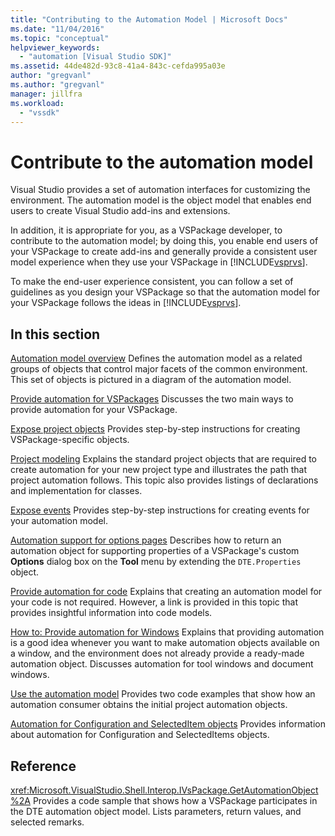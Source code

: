 ```yaml
---
title: "Contributing to the Automation Model | Microsoft Docs"
ms.date: "11/04/2016"
ms.topic: "conceptual"
helpviewer_keywords:
  - "automation [Visual Studio SDK]"
ms.assetid: 44de482d-93c8-41a4-843c-cefda995a03e
author: "gregvanl"
ms.author: "gregvanl"
manager: jillfra
ms.workload:
  - "vssdk"
---
```

# Contribute to the automation model
Visual Studio provides a set of automation interfaces for customizing the environment. The automation model is the object model that enables end users to create Visual Studio add-ins and extensions.

 In addition, it is appropriate for you, as a VSPackage developer, to contribute to the automation model; by doing this, you enable end users of your VSPackage to create add-ins and generally provide a consistent user model experience when they use your VSPackage in [!INCLUDE[vsprvs](../../code-quality/includes/vsprvs_md.md)].

 To make the end-user experience consistent, you can follow a set of guidelines as you design your VSPackage so that the automation model for your VSPackage follows the ideas in [!INCLUDE[vsprvs](../../code-quality/includes/vsprvs_md.md)].

## In this section
 [Automation model overview](../../extensibility/internals/automation-model-overview.md)
 Defines the automation model as a related groups of objects that control major facets of the common environment. This set of objects is pictured in a diagram of the automation model.

 [Provide automation for VSPackages](../../extensibility/internals/providing-automation-for-vspackages.md)
 Discusses the two main ways to provide automation for your VSPackage.

 [Expose project objects](../../extensibility/internals/exposing-project-objects.md)
 Provides step-by-step instructions for creating VSPackage-specific objects.

 [Project modeling](../../extensibility/internals/project-modeling.md)
 Explains the standard project objects that are required to create automation for your new project type and illustrates the path that project automation follows. This topic also provides listings of declarations and implementation for classes.

 [Expose events](../../extensibility/internals/exposing-events-in-the-visual-studio-sdk.md)
 Provides step-by-step instructions for creating events for your automation model.

 [Automation support for options pages](../../extensibility/internals/automation-support-for-options-pages.md)
 Describes how to return an automation object for supporting properties of a VSPackage's custom **Options** dialog box on the **Tool** menu by extending the `DTE.Properties` object.

 [Provide automation for code](../../extensibility/internals/providing-automation-for-code.md)
 Explains that creating an automation model for your code is not required. However, a link is provided in this topic that provides insightful information into code models.

 [How to: Provide automation for Windows](../../extensibility/internals/how-to-provide-automation-for-windows.md)
 Explains that providing automation is a good idea whenever you want to make automation objects available on a window, and the environment does not already provide a ready-made automation object. Discusses automation for tool windows and document windows.

 [Use the automation model](../../extensibility/internals/using-the-automation-model.md)
 Provides two code examples that show how an automation consumer obtains the initial project automation objects.

 [Automation for Configuration and SelectedItem objects](../../extensibility/internals/automation-for-configuration-and-selecteditem-objects.md)
 Provides information about automation for Configuration and SelectedItems objects.

## Reference
 <xref:Microsoft.VisualStudio.Shell.Interop.IVsPackage.GetAutomationObject%2A>
 Provides a code sample that shows how a VSPackage participates in the DTE automation object model. Lists parameters, return values, and selected remarks.
